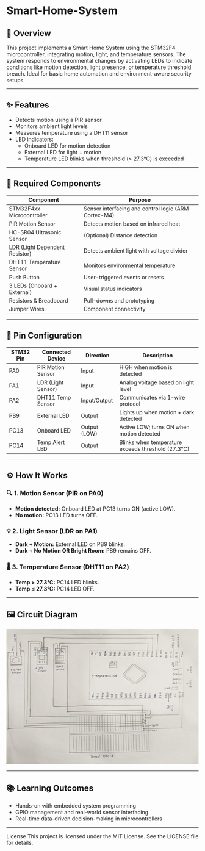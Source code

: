 # Smart-Home-System

## 📝 Overview
This project implements a Smart Home System using the STM32F4 microcontroller, integrating motion, light, and temperature sensors. The system responds to environmental changes by activating LEDs to indicate conditions like motion detection, light presence, or temperature threshold breach. Ideal for basic home automation and environment-aware security setups.

---

## ✨ Features

- Detects motion using a PIR sensor  
- Monitors ambient light levels  
- Measures temperature using a DHT11 sensor  
- LED indicators:
  - Onboard LED for motion detection  
  - External LED for light + motion  
  - Temperature LED blinks when threshold (> 27.3°C) is exceeded  

---

## 🧾 Required Components

| Component                       | Purpose                                                |
|--------------------------------|--------------------------------------------------------|
| STM32F4xx Microcontroller       | Sensor interfacing and control logic (ARM Cortex-M4)   |
| PIR Motion Sensor               | Detects motion based on infrared heat                  |
| HC-SR04 Ultrasonic Sensor       | (Optional) Distance detection                          |
| LDR (Light Dependent Resistor) | Detects ambient light with voltage divider             |
| DHT11 Temperature Sensor        | Monitors environmental temperature                     |
| Push Button                     | User-triggered events or resets                        |
| 3 LEDs (Onboard + External)     | Visual status indicators                               |
| Resistors & Breadboard          | Pull-downs and prototyping                             |
| Jumper Wires                    | Component connectivity                                 |

---

## 📌 Pin Configuration

| STM32 Pin | Connected Device         | Direction   | Description                                      |
|-----------|--------------------------|-------------|--------------------------------------------------|
| PA0       | PIR Motion Sensor        | Input       | HIGH when motion is detected                     |
| PA1       | LDR (Light Sensor)       | Input       | Analog voltage based on light level              |
| PA2       | DHT11 Temp Sensor        | Input/Output| Communicates via 1-wire protocol                 |
| PB9       | External LED             | Output      | Lights up when motion + dark detected            |
| PC13      | Onboard LED              | Output (LOW)| Active LOW; turns ON when motion detected        |
| PC14      | Temp Alert LED           | Output      | Blinks when temperature exceeds threshold (27.3°C)|

---

## ⚙️ How It Works

### 🔍 1. Motion Sensor (PIR on PA0)
- **Motion detected:** Onboard LED at PC13 turns ON (active LOW).
- **No motion:** PC13 LED turns OFF.

### 💡 2. Light Sensor (LDR on PA1)
- **Dark + Motion:** External LED on PB9 blinks.
- **Dark + No Motion OR Bright Room:** PB9 remains OFF.

### 🌡️ 3. Temperature Sensor (DHT11 on PA2)
- **Temp > 27.3°C:** PC14 LED blinks.
- **Temp ≤ 27.3°C:** PC14 LED OFF.

---

## 🖼️ Circuit Diagram

![Smart Home Circuit Diagram](smart_home_circuit.png)

---

## 📚 Learning Outcomes

- Hands-on with embedded system programming
- GPIO management and real-world sensor interfacing
- Real-time data-driven decision-making in microcontrollers

---
License
This project is licensed under the MIT License. See the LICENSE file for details.
